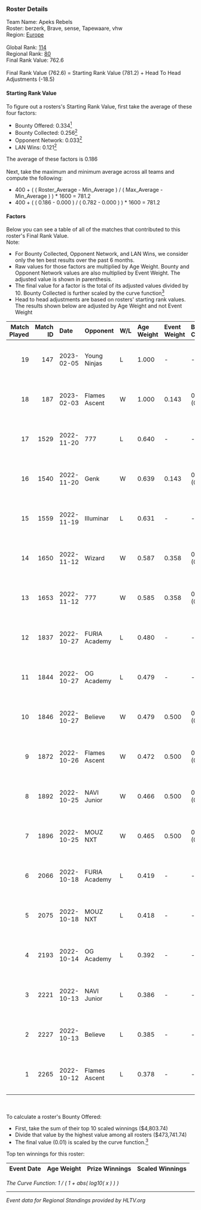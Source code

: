 ### Roster Details<br />
Team Name: Apeks Rebels<br />
Roster: berzerk, Brave, sense, Tapewaare, vhw<br />
Region: [Europe]( ../standings_europe.md)<br />
<br />
Global Rank: [114](../standings_global.md)<br />
Regional Rank: [80]( ../standings_europe.md)<br />
Final Rank Value:  762.6<br />
<br />
Final Rank Value (762.6) = Starting Rank Value (781.2) + Head To Head Adjustments (-18.5)<br />

#### Starting Rank Value<br />
To figure out a rosters's Starting Rank Value, first take the average of these four factors:<br />
- Bounty Offered: 0.334[<sup>1</sup>](#table2)
- Bounty Collected: 0.256[<sup>2</sup>](#table1)
- Opponent Network: 0.033[<sup>2</sup>](#table1)
- LAN Wins: 0.121[<sup>2</sup>](#table1)

The average of these factors is 0.186<br />
<br />
Next, take the maximum and minimum average across all teams and compute the following:<br />
- 400 + ( ( Roster_Average - Min_Average ) / ( Max_Average - Min_Average ) ) * 1600 = 781.2
- 400 + ( ( 0.186 - 0.000 ) / ( 0.782 - 0.000 ) ) * 1600 = 781.2


#### Factors<br />
Below you can see a table of all of the matches that contributed to this roster's Final Rank Value.<br />
Note:<br />

- For Bounty Collected, Opponent Network, and LAN Wins, we consider only the ten best results over the past 6 months.
- Raw values for those factors are multiplied by Age Weight. Bounty and Opponent Network values are also multiplied by Event Weight. The adjusted value is shown in parenthesis.
- The final value for a factor is the total of its adjusted values divided by 10. Bounty Collected is further scaled by the curve function[<sup>3</sup>](#curveFunction)
- Head to head adjustments are based on rosters' starting rank values. The results shown below are adjusted by Age Weight and not Event Weight
<span id="table1"></span><br />


| Match Played | Match ID | Date       | Opponent      | W/L | Age Weight | Event Weight | Bounty Collected | Opponent Network | LAN Wins  | H2H Adj. | Roster                                |
| -: | -: | :- | :- | :- | :- | :- | :- | :- | :- | -: | :- |
|           19 |      147 | 2023-02-05 | Young Ninjas  | L   | 1.000      | -            | -                | -                | -         |    -9.59 | berzerk, Brave, sense, Tapewaare, vhw |
|           18 |      187 | 2023-02-03 | Flames Ascent | W   | 1.000      | 0.143        | 0.001 (0.000)    | 0.120 (0.017)    | 0 (0.000) |     9.02 | berzerk, Brave, sense, Tapewaare, vhw |
|           17 |     1529 | 2022-11-20 | 777           | L   | 0.640      | -            | -                | -                | -         |   -11.89 | berzerk, Brave, sense, Tapewaare, vhw |
|           16 |     1540 | 2022-11-20 | Genk          | W   | 0.639      | 0.143        | 0.007 (0.001)    | 0.092 (0.008)    | 0 (0.000) |     8.42 | berzerk, Brave, sense, Tapewaare, vhw |
|           15 |     1559 | 2022-11-19 | Illuminar     | L   | 0.631      | -            | -                | -                | -         |    -3.92 | berzerk, Brave, sense, Tapewaare, vhw |
|           14 |     1650 | 2022-11-12 | Wizard        | W   | 0.587      | 0.358        | 0.006 (0.001)    | 0.024 (0.005)    | 1 (0.587) |     7.35 | berzerk, Brave, sense, Tapewaare, vhw |
|           13 |     1653 | 2022-11-12 | 777           | W   | 0.585      | 0.358        | 0.002 (0.000)    | 0.202 (0.042)    | 1 (0.585) |     7.75 | berzerk, Brave, sense, Tapewaare, vhw |
|           12 |     1837 | 2022-10-27 | FURIA Academy | L   | 0.480      | -            | -                | -                | -         |    -8.49 | berzerk, Brave, sense, Tapewaare, vhw |
|           11 |     1844 | 2022-10-27 | OG Academy    | L   | 0.479      | -            | -                | -                | -         |    -8.30 | berzerk, Brave, sense, Tapewaare, vhw |
|           10 |     1846 | 2022-10-27 | Believe       | W   | 0.479      | 0.500        | 0.006 (0.001)    | 0.344 (0.082)    | 0 (0.000) |     8.48 | berzerk, Brave, sense, Tapewaare, vhw |
|            9 |     1872 | 2022-10-26 | Flames Ascent | W   | 0.472      | 0.500        | 0.001 (0.000)    | 0.120 (0.028)    | 0 (0.000) |     4.97 | berzerk, Brave, sense, Tapewaare, vhw |
|            8 |     1892 | 2022-10-25 | NAVI Junior   | W   | 0.466      | 0.500        | 0.022 (0.005)    | 0.108 (0.025)    | 0 (0.000) |     7.83 | berzerk, Brave, sense, Tapewaare, vhw |
|            7 |     1896 | 2022-10-25 | MOUZ NXT      | W   | 0.465      | 0.500        | 0.015 (0.003)    | 0.537 (0.125)    | 0 (0.000) |     8.98 | berzerk, Brave, sense, Tapewaare, vhw |
|            6 |     2066 | 2022-10-18 | FURIA Academy | L   | 0.419      | -            | -                | -                | -         |    -6.93 | berzerk, Brave, sense, Tapewaare, vhw |
|            5 |     2075 | 2022-10-18 | MOUZ NXT      | L   | 0.418      | -            | -                | -                | -         |    -5.36 | berzerk, Brave, sense, Tapewaare, vhw |
|            4 |     2193 | 2022-10-14 | OG Academy    | L   | 0.392      | -            | -                | -                | -         |    -6.92 | berzerk, Brave, sense, Tapewaare, vhw |
|            3 |     2221 | 2022-10-13 | NAVI Junior   | L   | 0.386      | -            | -                | -                | -         |    -6.17 | berzerk, Brave, sense, Tapewaare, vhw |
|            2 |     2227 | 2022-10-13 | Believe       | L   | 0.385      | -            | -                | -                | -         |    -5.68 | berzerk, Brave, sense, Tapewaare, vhw |
|            1 |     2265 | 2022-10-12 | Flames Ascent | L   | 0.378      | -            | -                | -                | -         |    -8.09 | berzerk, Brave, sense, Tapewaare, vhw |

<br />
<span id="table2"></span><br />
To calculate a roster's Bounty Offered:<br />

- First, take the sum of their top 10 scaled winnings ($4,803.74)
- Divide that value by the highest value among all rosters ($473,741.74)
- The final value (0.01) is scaled by the curve function.[<sup>3</sup>](#curveFunction)

Top ten winnings for this roster:<br />

| Event Date | Age Weight | Prize Winnings | Scaled Winnings |
| :- | -: | :- | :- |


<span id="curveFunction"></span>_The Curve Function: 1 / ( 1 + abs( log10( x ) ) )_<br />

---
_Event data for Regional Standings provided by HLTV.org_<br />
